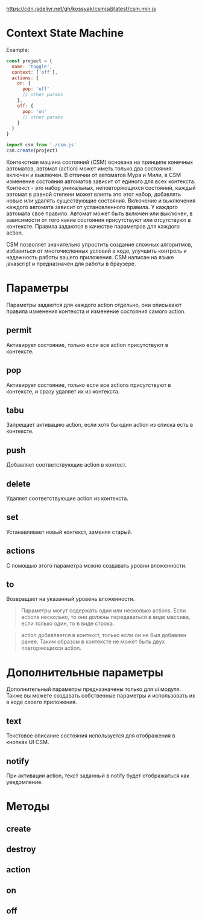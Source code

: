 https://cdn.jsdelivr.net/gh/kossyak/csmjs@latest/csm.min.js

# Context State Machine

Example:
```js
const project = {
  name: 'toggle',
  context: ['off'],
  actions: {
    on: {
      pop: 'off'
      // other params
    },
    off: {
      pop: 'on'
      // other params
    }
  }
}
```

```js
import csm from './csm.js'
csm.create(project)
```
Контекстная машина состояний (CSM) основана на принципе конечных автоматов, автомат (action) может иметь только два состояния: включен и выключен. В отличии от автоматов Мура и Мили, в CSM изменение состояния автоматов зависит от единого для всех контекста. Контекст - это набор уникальных, неповторяющихся состояний, каждый автомат в равной степени может влиять это этот набор, добавлять новые или удалять существующие состояния. Включение и выключения каждого автомата зависит от установленного правила. У каждого автомата свое правило. Автомат может быть включен или выключен, в зависимости от того какие состояния присутствуют или отсутствуют в контексте. Правила задаются в качестве параметров для каждого action.

CSM позволяет значительно упростить создание сложных алгоритмов, избавиться от многочисленных условий в коде, улучшить контроль и надежность работы вашего приложения. CSM написан на языке javascript и предназначен для работы в браузере.

# Параметры
Параметры задаются для каждого action отдельно, они описывают правила изменения контекста и изменение состояния самого action.

## permit
Активирует состояние, только если все action присутствуют в контексте.

## pop
Активирует состояние, только если все actions присутствуют в контексте, и сразу удаляет их из контекста.

## tabu
Запрещает активацию action, если хотя бы один action из списка есть в контексте.

## push
Добавляет соответствующие action в контест.

## delete
Удаляет соответствующие action из контекста.

## set
Устанавливает новый контекст, заменяя старый.

## actions
С помощью этого параметра можно создавать уровни вложенности.

## to
Возвращает на указанный уровень вложенности.

> Параметры могут содержать один или несколько actions. Если actions несколько, то они должны передаваться в виде массива, если только один, то в виде строка.

>  action добавляется в контекст, только если он не был добавлен ранее. Таким образом в контексте не может быть двух повторяющихся action.

# Дополнительные параметры
Дополнительный параметры предназначены только для ui модуля. Также вы можете создавать собственные параметры и использовать их в коде своего приложения.

## text
Текстовое описание состояния используется для отображения в кнопках UI CSM. 

## notify
При активации action, текст заданный в notify будет отображаться как уведомление.

# Методы

## create


## destroy


## action


## on

## off

